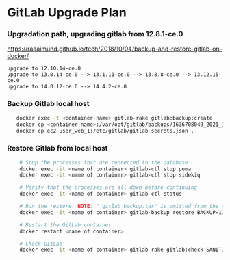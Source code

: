 # GitLab Upgrade Plan
### Upgradation path, upgrading gitlab from 12.8.1-ce.0

https://raaaimund.github.io/tech/2018/10/04/backup-and-restore-gitlab-on-docker/

```
upgrade to 12.10.14-ce.0
upgrade to 13.0.14-ce.0 --> 13.1.11-ce.0 --> 13.8.8-ce.0 --> 13.12.15-ce.0
upgrade to 14.0.12-ce.0 --> 14.4.2-ce.0
```

### Backup Gitlab local host
```bash
   docker exec -t <container-name> gitlab-rake gitlab:backup:create
   docker cp <container-name>:/var/opt/gitlab/backups/1636708049_2021_11_12_14.4.2_gitlab_backup.tar .
   docker cp ec2-user_web_1:/etc/gitlab/gitlab-secrets.json .
```

### Restore Gitlab from local host

```bash
    # Stop the processes that are connected to the database
    docker exec -it <name of container> gitlab-ctl stop puma
    docker exec -it <name of container> gitlab-ctl stop sidekiq

    # Verify that the processes are all down before continuing
    docker exec -it <name of container> gitlab-ctl status

    # Run the restore. NOTE: "_gitlab_backup.tar" is omitted from the name
    docker exec -it <name of container> gitlab-backup restore BACKUP=11493107454_2018_04_25_10.6.4-ce

    # Restart the GitLab container
    docker restart <name of container>

    # Check GitLab
    docker exec -it <name of container> gitlab-rake gitlab:check SANITIZE=true
```

